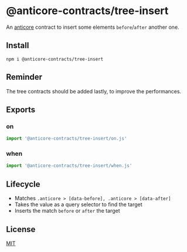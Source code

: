 # @anticore-contracts/tree-insert

An [anticore](https://github.com/Lcfvs/anticore) contract to insert some
elements `before`/`after` another one.

## Install

`npm i @anticore-contracts/tree-insert`

## Reminder

The tree contracts should be added lastly, to improve the performances.

## Exports

### on
```js
import '@anticore-contracts/tree-insert/on.js'
```

### when
```js
import '@anticore-contracts/tree-insert/when.js'
```

## Lifecycle

* Matches `.anticore > [data-before], .anticore > [data-after]`
* Takes the value as a query selector to find the target
* Inserts the match `before` or `after` the target

## License

[MIT](./license.md)
